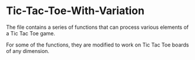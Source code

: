 # Tic-Tac-Toe-With-Variation

The file contains a series of functions that can process various elements of a Tic Tac Toe game.

For some of the functions, they are modified to work on Tic Tac Toe boards of any dimension.
